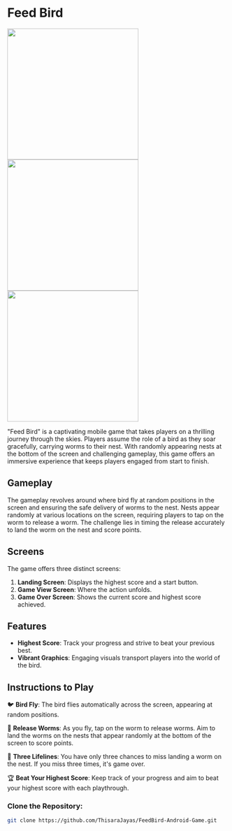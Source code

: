 # Feed Bird

<img src="https://github.com/ThisaraJayas/BirdGame-MAD-Project/assets/124505409/e805dd05-6479-41d0-bce3-f7b3edc7a1ed" width="300" />
<img src="https://github.com/ThisaraJayas/BirdGame-MAD-Project/assets/124505409/81db8f88-d3ab-4914-96f1-8405eb6bed7e" width="300" />
<img src="https://github.com/ThisaraJayas/BirdGame-MAD-Project/assets/124505409/c64d1198-acd4-4dab-81b3-3c0dabfcd82e" width="300" />

"Feed Bird" is a captivating mobile game that takes players on a thrilling journey through the skies. Players assume the role of a bird as they soar gracefully, carrying worms to their nest. With randomly appearing nests at the bottom of the screen and challenging gameplay, this game offers an immersive experience that keeps players engaged from start to finish.

## Gameplay

The gameplay revolves around where bird fly at random positions in the screen and ensuring the safe delivery of worms to the nest. Nests appear randomly at various locations on the screen, requiring players to tap on the worm to release a worm. The challenge lies in timing the release accurately to land the worm on the nest and score points.

## Screens

The game offers three distinct screens:
1. **Landing Screen**: Displays the highest score and a start button.
2. **Game View Screen**: Where the action unfolds.
3. **Game Over Screen**: Shows the current score and highest score achieved.

## Features

- **Highest Score**: Track your progress and strive to beat your previous best.
- **Vibrant Graphics**: Engaging visuals transport players into the world of the bird.

## Instructions to Play

🐦 **Bird Fly**: The bird flies automatically across the screen, appearing at random positions.

🐛 **Release Worms**: As you fly, tap on the worm to release worms. Aim to land the worms on the nests that appear randomly at the bottom of the screen to score points.

🌟 **Three Lifelines**: You have only three chances to miss landing a worm on the nest. If you miss three times, it's game over.

🏆 **Beat Your Highest Score**: Keep track of your progress and aim to beat your highest score with each playthrough.



### Clone the Repository:

```bash
git clone https://github.com/ThisaraJayas/FeedBird-Android-Game.git
